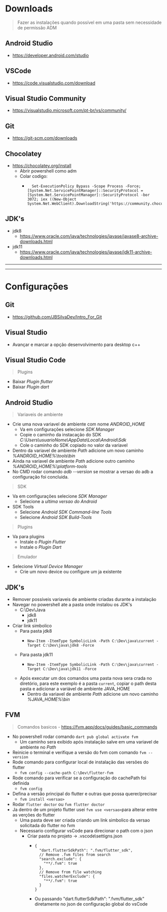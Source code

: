 # Downloads
> Fazer as instalações quando possível em uma pasta sem necessidade de permissão ADM
## Android Studio
- https://developer.android.com/studio
## VSCode
- https://code.visualstudio.com/download
## Visual Studio Community
- https://visualstudio.microsoft.com/pt-br/vs/community/
## Git
- https://git-scm.com/downloads
## Chocolatey
- https://chocolatey.org/install
	- Abrir powershell como adm
	- Colar codigo:
		-  ```
			 Set-ExecutionPolicy Bypass -Scope Process -Force; [System.Net.ServicePointManager]::SecurityProtocol = [System.Net.ServicePointManager]::SecurityProtocol -bor 3072; iex ((New-Object System.Net.WebClient).DownloadString('https://community.chocolatey.org/install.ps1'))
		  	``` 
## JDK's
- jdk8 
  - https://www.oracle.com/java/technologies/javase/javase8-archive-downloads.html
- jdk11 
  - https://www.oracle.com/java/technologies/javase/jdk11-archive-downloads.html
***
*** 

# Configurações

## Git
- https://github.com/JBSilvaDev/Intro_For_Git

## Visual Studio
- Avançar e marcar a opção desenvolvimento para desktop c++
  
## Visual Studio Code
>Plugins
- Baixar *Plugin flutter*
- Baixar *Plugin dart*

## Android Studio
>Variaveis de ambiente
- Crie uma nova variavel de ambiente com nome *ANDROID_HOME*
    - Va em configurações selecione *SDK Manager*
    - Copie o caminho da instacação do SDK *C:\Users\usuarioNome\AppData\Local\Android\Sdk*
    - Cole o caminho do SDK copiado no valor da variavel
- Dentro da variavel de ambiente *Path* adicione um novo caminho *%ANDROID_HOME%\tools\bin*
- Ainda na variavel de ambiente *Path* adicione outro caminho *%ANDROID_HOME%\platform-tools*
- No CMD rodar comando *adb --version* se mostrar a versao do adb a configuração foi concluida.
>SDK
- Va em configurações selecione *SDK Manager*
    - Selecione a *ultima versao do Android*
- SDK Tools
    - Selecione *Android SDK Command-line Tools*
    - Selecione *Android SDK Build-Tools*
>Plugins
- Va para plugins
    - Instale o *Plugin Flutter*
    - Instale o *Plugin Dart*
>Emulador
- Selecione *Virtual Device Manager*
    - Crie um novo device ou configure um ja existente

## JDK's
- Remover possíveis variaveis de ambiente criadas durante a instalação
- Navegar no powershell ate a pasta onde instalou os JDK's
  - C:\Dev\Java
    - jdk8
    - jdk11
- Criar link simbolico
  - Para pasta jdk8
    - ```
      New-Item -ItemType SymbolicLink -Path C:\Dev\java\current -Target C:\Dev\java\jdk8 -Force
      ```
  - Para pasta jdk11
    - ```
      New-Item -ItemType SymbolicLink -Path C:\Dev\java\current -Target C:\Dev\java\jdk11 -Force
      ```
  - Após executar um dos comandos uma pasta nova sera crada no diretório, para este exemplo é a pasta `current`, copiar o path desta pasta e adicionar a variável de ambiente JAVA_HOME
    - Dentro da variavel de ambiente *Path* adicione um novo caminho *%JAVA_HOME%\bin*
 
## FVM
> Comandos basicos - https://fvm.app/docs/guides/basic_commands
- No powershell rodar comando `dart pub global activate fvm`
  - Um caminho sera exibido após instalação salve em uma variavel de ambiente no *Path*
- Reinicie o terminal e verifique a versão do fvm com comando `fvm --version`
- Rode comando para configurar local de instalação das versões do flutter
  - `fvm config --cache-path C:\Dev\flutter-fvm`
- Rode comando para verificar se a configuração do cachePath foi definida
  - `fvm config`
- Defina a versão principal do flutter e outras que possa querer/precisar
  - `fvm install <versao>`
- Rodar `flutter doctor` ou `fvm flutter doctor`
- Ja dentro de um projeto flutter usei `fvm use <versao>`para alterar entre as verções do flutter
  - Uma pasta deve ser criada criando um link simbolico da versao solicitada do flutter no fvm
  - Necessario configurar vsCode para direcionar o path com o json
    - Criar pasta no projeto -> .vscode\settigns.json
      - ```
        {
          "dart.flutterSdkPath": ".fvm/flutter_sdk",
          // Remove .fvm files from search
          "search.exclude": {
            "**/.fvm": true
          },
          // Remove from file watching
          "files.watcherExclude": {
            "**/.fvm": true
          }
        }
        ```
      - Ou passando "dart.flutterSdkPath": ".fvm/flutter_sdk" diretamente no json de configuração global do vsCode




